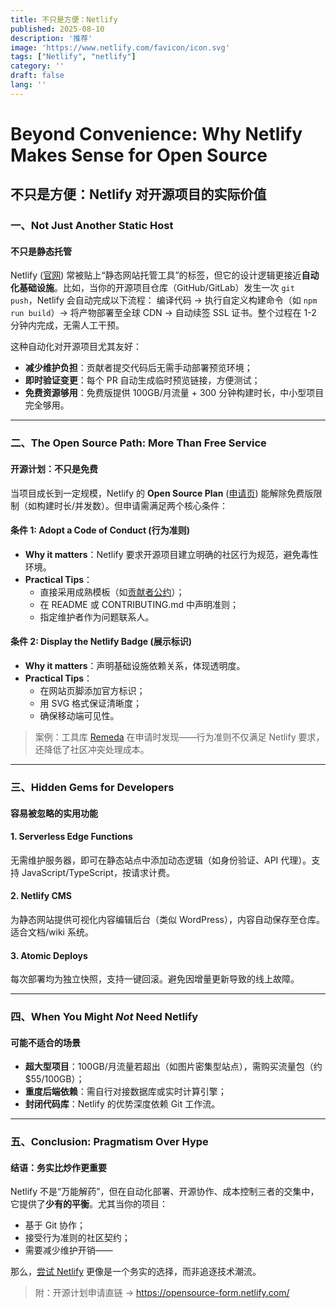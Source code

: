 ```yaml
---
title: 不只是方便：Netlify
published: 2025-08-10
description: '推荐'
image: 'https://www.netlify.com/favicon/icon.svg'
tags: ["Netlify", "netlify"]
category: ''
draft: false 
lang: ''
---
```


# Beyond Convenience: Why Netlify Makes Sense for Open Source  
## 不只是方便：Netlify 对开源项目的实际价值  

### 一、Not Just Another Static Host  
#### 不只是静态托管  

Netlify ([官网](https://www.netlify.com)) 常被贴上“静态网站托管工具”的标签，但它的设计逻辑更接近**自动化基础设施**。比如，当你的开源项目仓库（GitHub/GitLab）发生一次 `git push`，Netlify 会自动完成以下流程：  编译代码 → 执行自定义构建命令（如 `npm run build`）→ 将产物部署至全球 CDN → 自动续签 SSL 证书。整个过程在 1-2 分钟内完成，无需人工干预。  

这种自动化对开源项目尤其友好：  
- **减少维护负担**：贡献者提交代码后无需手动部署预览环境；  
- **即时验证变更**：每个 PR 自动生成临时预览链接，方便测试；  
- **免费资源够用**：免费版提供 100GB/月流量 + 300 分钟构建时长，中小型项目完全够用。  

---

### 二、The Open Source Path: More Than Free Service  
#### 开源计划：不只是免费  

当项目成长到一定规模，Netlify 的 **Open Source Plan** ([申请页](https://opensource-form.netlify.com/)) 能解除免费版限制（如构建时长/并发数）。但申请需满足两个核心条件：  

#### 条件 1: Adopt a Code of Conduct (行为准则)  
- **Why it matters**：Netlify 要求开源项目建立明确的社区行为规范，避免毒性环境。  
- **Practical Tips**：  
  - 直接采用成熟模板（如[贡献者公约](https://www.contributor-covenant.org/)）；  
  - 在 README 或 CONTRIBUTING.md 中声明准则；  
  - 指定维护者作为问题联系人。  

#### 条件 2: Display the Netlify Badge (展示标识)  
- **Why it matters**：声明基础设施依赖关系，体现透明度。  
- **Practical Tips**：  
  - 在网站页脚添加官方标识；  
  - 用 SVG 格式保证清晰度；  
  - 确保移动端可见性。  

> 案例：工具库 [Remeda](https://remedajs.com) 在申请时发现——行为准则不仅满足 Netlify 要求，还降低了社区冲突处理成本。

---

### 三、Hidden Gems for Developers  
#### 容易被忽略的实用功能  

#### 1. Serverless Edge Functions  
无需维护服务器，即可在静态站点中添加动态逻辑（如身份验证、API 代理）。支持 JavaScript/TypeScript，按请求计费。  

#### 2. Netlify CMS  
为静态网站提供可视化内容编辑后台（类似 WordPress），内容自动保存至仓库。适合文档/wiki 系统。  

#### 3. Atomic Deploys  
每次部署均为独立快照，支持一键回滚。避免因增量更新导致的线上故障。  

---

### 四、When You Might *Not* Need Netlify  
#### 可能不适合的场景  

- **超大型项目**：100GB/月流量若超出（如图片密集型站点），需购买流量包（约 $55/100GB）；  
- **重度后端依赖**：需自行对接数据库或实时计算引擎；  
- **封闭代码库**：Netlify 的优势深度依赖 Git 工作流。  

---

### 五、Conclusion: Pragmatism Over Hype  
#### 结语：务实比炒作更重要  

Netlify 不是“万能解药”，但在自动化部署、开源协作、成本控制三者的交集中，它提供了**少有的平衡**。尤其当你的项目：  
- 基于 Git 协作；  
- 接受行为准则的社区契约；  
- 需要减少维护开销——  

那么，[尝试 Netlify](https://www.netlify.com) 更像是一个务实的选择，而非追逐技术潮流。  

> 附：开源计划申请直链 → https://opensource-form.netlify.com/
